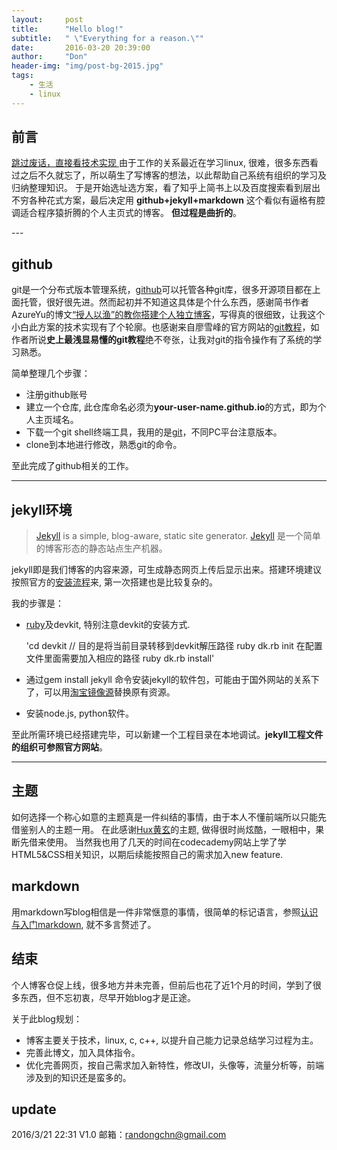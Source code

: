 ```yaml
---
layout:     post
title:      "Hello blog!"
subtitle:   " \"Everything for a reason.\""
date:       2016-03-20 20:39:00
author:     "Don"
header-img: "img/post-bg-2015.jpg"
tags:
    - 生活
    - linux 
---
```



## 前言

[跳过废话，直接看技术实现 ](#build)
由于工作的关系最近在学习linux, 很难，很多东西看过之后不久就忘了，所以萌生了写博客的想法，以此帮助自己系统有组织的学习及归纳整理知识。 于是开始选址选方案，看了知乎上简书上以及百度搜索看到层出不穷各种花式方案，最后决定用 **github+jekyll+markdown** 这个看似有逼格有腔调适合程序猿折腾的个人主页式的博客。 
**但过程是曲折的**。

<p id = "build"></p>
---

## github

git是一个分布式版本管理系统，[github](https://github.com/)可以托管各种git库，很多开源项目都在上面托管，很好很先进。然而起初并不知道这具体是个什么东西，感谢简书作者AzureYu的博文[“授人以渔”的教你搭建个人独立博客](http://www.jianshu.com/p/8f843034c7ec)，写得真的很细致，让我这个小白此方案的技术实现有了个轮廓。也感谢来自廖雪峰的官方网站的[git教程](http://www.liaoxuefeng.com/wiki/0013739516305929606dd18361248578c67b8067c8c017b000)，如作者所说**史上最浅显易懂的git教程**绝不夸张，让我对git的指令操作有了系统的学习熟悉。

简单整理几个步骤： 

* 注册github账号
* 建立一个仓库, 此仓库命名必须为**your-user-name.github.io**的方式，即为个人主页域名。
* 下载一个git shell终端工具，我用的是[git](https://git-scm.com/download/)，不同PC平台注意版本。 
* clone到本地进行修改，熟悉git的命令。

至此完成了github相关的工作。

---

## jekyll环境

> [Jekyll](http://jekyllrb.com/) is a simple, blog-aware, static site generator.
> [Jekyll](http://jekyllrb.com/) 是一个简单的博客形态的静态站点生产机器。

jekyll即是我们博客的内容来源，可生成静态网页上传后显示出来。搭建环境建议按照官方的[安装流程](https://jekyllrb.com/docs/installation/)来, 第一次搭建也是比较复杂的。

我的步骤是：

* [ruby](https://www.ruby-lang.org/en/downloads/)及devkit, 特别注意devkit的安装方式.

	'cd devkit // 目的是将当前目录转移到devkit解压路径
	ruby dk.rb init
	在配置文件里面需要加入相应的路径
	ruby dk.rb install'

* 通过gem install jekyll 命令安装jekyll的软件包，可能由于国外网站的关系下了，可以用[淘宝镜像源](https://ruby.taobao.org/)替换原有资源。
* 安装node.js, python软件。

至此所需环境已经搭建完毕，可以新建一个工程目录在本地调试。**jekyll工程文件的组织可参照官方网站**。

---

## 主题

如何选择一个称心如意的主题真是一件纠结的事情，由于本人不懂前端所以只能先借鉴别人的主题一用。 在此感谢[Hux黄玄](https://github.com/Huxpro/huxpro.github.io)的主题, 做得很时尚炫酷，一眼相中，果断先借来使用。 当然我也用了几天的时间在codecademy网站上学了学HTML5&CSS相关知识，以期后续能按照自己的需求加入new feature.

## markdown

用markdown写blog相信是一件非常惬意的事情，很简单的标记语言，参照[认识与入门markdown](http://sspai.com/25137), 就不多言赘述了。

## 结束
个人博客仓促上线，很多地方并未完善，但前后也花了近1个月的时间，学到了很多东西，但不忘初衷，尽早开始blog才是正途。

关于此blog规划：
* 博客主要关于技术，linux, c, c++, 以提升自己能力记录总结学习过程为主。
* 完善此博文，加入具体指令。
* 优化完善网页，按自己需求加入新特性，修改UI，头像等，流量分析等，前端涉及到的知识还是蛮多的。

## update

2016/3/21 22:31
V1.0 邮箱：randongchn@gmail.com